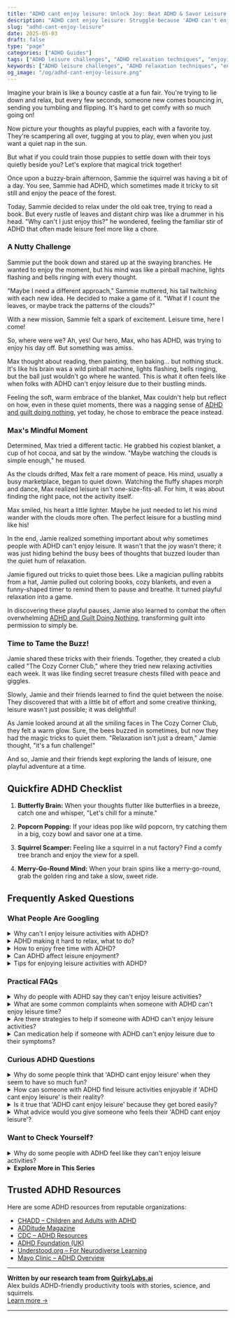 ```yaml
---
title: "ADHD cant enjoy leisure: Unlock Joy: Beat ADHD & Savor Leisure Time!"
description: "ADHD cant enjoy leisure: Struggle because 'ADHD can't enjoy leisure'? Dive into our cozy blog where we explore playful strategies to relax and feel understood. Find your calm!"
slug: "adhd-cant-enjoy-leisure"
date: 2025-05-03
draft: false
type: "page"
categories: ["ADHD Guides"]
tags: ["ADHD leisure challenges", "ADHD relaxation techniques", "enjoying leisure with ADHD", "ADHD and leisure activities", "managing ADHD distractions", "ADHD friendly leisure tips", "ADHD and enjoying downtime"]
keywords: ["ADHD leisure challenges", "ADHD relaxation techniques", "enjoying leisure with ADHD", "ADHD and leisure activities", "managing ADHD distractions", "ADHD friendly leisure tips", "ADHD and enjoying downtime"]
og_image: "/og/adhd-cant-enjoy-leisure.png"
---
```


Imagine your brain is like a bouncy castle at a fun fair. You're trying to lie down and relax, but every few seconds, someone new comes bouncing in, sending you tumbling and flipping. It's hard to get comfy with so much going on!

Now picture your thoughts as playful puppies, each with a favorite toy. They're scampering all over, tugging at you to play, even when you just want a quiet nap in the sun.

But what if you could train those puppies to settle down with their toys quietly beside you? Let's explore that magical trick together!

Once upon a buzzy-brain afternoon, Sammie the squirrel was having a bit of a day. You see, Sammie had ADHD, which sometimes made it tricky to sit still and enjoy the peace of the forest. 

Today, Sammie decided to relax under the old oak tree, trying to read a book. But every rustle of leaves and distant chirp was like a drummer in his head. "Why can't I just enjoy this?" he wondered, feeling the familiar stir of ADHD that often made leisure feel more like a chore.

### A Nutty Challenge

Sammie put the book down and stared up at the swaying branches. He wanted to enjoy the moment, but his mind was like a pinball machine, lights flashing and bells ringing with every thought.

"Maybe I need a different approach," Sammie muttered, his tail twitching with each new idea. He decided to make a game of it. "What if I count the leaves, or maybe track the patterns of the clouds?"

With a new mission, Sammie felt a spark of excitement. Leisure time, here I come!

So, where were we? Ah, yes! Our hero, Max, who has ADHD, was trying to enjoy his day off. But something was amiss.

Max thought about reading, then painting, then baking... but nothing stuck. It's like his brain was a wild pinball machine, lights flashing, bells ringing, but the ball just wouldn't go where he wanted. This is what it often feels like when folks with ADHD can't enjoy leisure due to their bustling minds.

Feeling the soft, warm embrace of the blanket, Max couldn't help but reflect on how, even in these quiet moments, there was a nagging sense of [ADHD and guilt doing nothing](/pages/adhd-and-guilt-doing-nothing/), yet today, he chose to embrace the peace instead.

### Max's Mindful Moment

Determined, Max tried a different tactic. He grabbed his coziest blanket, a cup of hot cocoa, and sat by the window. "Maybe watching the clouds is simple enough," he mused.

As the clouds drifted, Max felt a rare moment of peace. His mind, usually a busy marketplace, began to quiet down. Watching the fluffy shapes morph and dance, Max realized leisure isn't one-size-fits-all. For him, it was about finding the right pace, not the activity itself.

Max smiled, his heart a little lighter. Maybe he just needed to let his mind wander with the clouds more often. The perfect leisure for a bustling mind like his!

In the end, Jamie realized something important about why sometimes people with ADHD can't enjoy leisure. It wasn't that the joy wasn't there; it was just hiding behind the busy bees of thoughts that buzzed louder than the quiet hum of relaxation. 

Jamie figured out tricks to quiet those bees. Like a magician pulling rabbits from a hat, Jamie pulled out coloring books, cozy blankets, and even a funny-shaped timer to remind them to pause and breathe. It turned playful relaxation into a game.

In discovering these playful pauses, Jamie also learned to combat the often overwhelming [ADHD and Guilt Doing Nothing](/pages/adhd-and-guilt-doing-nothing/), transforming guilt into permission to simply be.

### Time to Tame the Buzz!

Jamie shared these tricks with their friends. Together, they created a club called "The Cozy Corner Club," where they tried new relaxing activities each week. It was like finding secret treasure chests filled with peace and giggles.

Slowly, Jamie and their friends learned to find the quiet between the noise. They discovered that with a little bit of effort and some creative thinking, leisure wasn't just possible; it was delightful!

As Jamie looked around at all the smiling faces in The Cozy Corner Club, they felt a warm glow. Sure, the bees buzzed in sometimes, but now they had the magic tricks to quiet them. "Relaxation isn't just a dream," Jamie thought, "it's a fun challenge!"

And so, Jamie and their friends kept exploring the lands of leisure, one playful adventure at a time.

## Quickfire ADHD Checklist

1. **Butterfly Brain:** When your thoughts flutter like butterflies in a breeze, catch one and whisper, "Let's chill for a minute."

2. **Popcorn Popping:** If your ideas pop like wild popcorn, try catching them in a big, cozy bowl and savor one at a time.

3. **Squirrel Scamper:** Feeling like a squirrel in a nut factory? Find a comfy tree branch and enjoy the view for a spell.

4. **Merry-Go-Round Mind:** When your brain spins like a merry-go-round, grab the golden ring and take a slow, sweet ride.

## Frequently Asked Questions



### What People Are Googling

<details><summary>Why can't I enjoy leisure activities with ADHD?</summary><p>It's really common to feel this way when you have ADHD, and you're not alone in this struggle. ADHD can make it hard to relax and engage in leisure activities because your brain might constantly seek stimulation or jump from one thought to another, making it tough to settle into and enjoy the moment. Plus, if you’re always thinking about what you "should" be doing instead, it can sap the joy right out of fun activities. Remember, it's okay to take time for yourself, and with some strategies like setting specific times for leisure or trying mindfulness techniques, you might find more enjoyment in those moments of relaxation.</p></details>
<details><summary>ADHD making it hard to relax, what to do?</summary><p>It's really common for those of us with ADHD to find it tricky to wind down and relax. Our minds are often buzzing with a lot of thoughts all at once! A helpful strategy might be to create a calming routine before bed or any quiet time. This could include activities like reading a book, listening to gentle music, or doing some light stretching. Remember, it's okay to take small steps and find what uniquely soothes your vibrant mind.</p></details>
<details><summary>How to enjoy free time with ADHD?</summary><p>Finding joy in your free time when you have ADHD can be a delightful adventure! Start by embracing activities that naturally spark your interest and curiosity, as your enthusiasm can help maintain focus and engagement. Consider mixing structured activities, like joining a club or class, with more spontaneous ones, such as a leisurely walk in nature or an impromptu art session, to keep things fresh and exciting. Remember, the best activities are those that make you feel good and help you recharge, so listen to your heart and follow what feels fun to you!</p></details>
<details><summary>Can ADHD affect leisure enjoyment?</summary><p>Absolutely, ADHD can indeed affect how one enjoys leisure activities, and it's perfectly normal if you find this happening to you. Due to differences in attention regulation, you might find it hard to stay engaged in activities that don't continuously stimulate your interest or provide immediate rewards. This could mean jumping from hobby to hobby or feeling restless even during downtime. Remember, it's okay to explore various activities until you find something that truly captivates you, and it's perfectly fine to have a unique way of enjoying your leisure time.</p></details>
<details><summary>Tips for enjoying leisure activities with ADHD?</summary><p>Absolutely, finding joy in leisure activities with ADHD can be wonderfully enriching! A great tip is to lean into activities that naturally keep your interest—anything that feels playful, engaging, or hands-on can be a perfect choice. It can also help to set gentle reminders or use timers to transition between activities if you tend to lose track of time. Most importantly, be kind to yourself and allow room for spontaneity and flexibility in how you spend your leisure time. Enjoy discovering what truly delights you!</p></details>



### Practical FAQs

<details><summary>Why do people with ADHD say they can't enjoy leisure activities?</summary><p>It's totally understandable why someone with ADHD might feel they can't enjoy leisure activities. Often, it's because they're experiencing what's called "paradoxical relaxation" – when the mind remains hyperactive even during downtime, making relaxation feel unproductive or anxiety-inducing. Additionally, choosing between various leisure activities might feel overwhelming due to difficulties with decision-making and prioritization. Remember, it's okay to take your time finding what truly brings you joy and relaxation, and it's perfectly fine if that looks a little different each day!</p></details>
<details><summary>What are some common complaints when someone with ADHD can't enjoy leisure time?</summary><p>Absolutely, it can be really frustrating when leisure time doesn’t feel relaxing. Many individuals with ADHD find that they can’t seem to "turn off" their brain, which keeps racing even during downtime. Others might struggle to choose one activity to focus on, feeling overwhelmed by the possibilities or losing interest quickly after starting something. It's also common to feel guilty for not being productive, which can take the joy out of moments meant for rest and recharge. Remember, you’re not alone in this, and it’s perfectly okay to seek strategies that help make your leisure time more enjoyable.</p></details>
<details><summary>Are there strategies to help if someone with ADHD can't enjoy leisure activities?</summary><p>Absolutely, there are some lovely strategies you can try to enhance your enjoyment of leisure activities! One helpful approach is to schedule your fun time just like you would an appointment. This can make it easier to start and stick to it. Also, consider breaking activities into smaller, manageable chunks to avoid feeling overwhelmed. Lastly, finding a buddy to share the activity with can make it more enjoyable and keep you engaged. Remember, it's all about finding what works uniquely for you and making it as cozy and joyful as possible.</p></details>
<details><summary>Can medication help if someone with ADHD can't enjoy leisure due to their symptoms?</summary><p>Absolutely, medication can be quite helpful for many people with ADHD who find their symptoms interfering with leisure time. Medications can enhance focus and reduce impulsivity and restlessness, making it easier to settle into and enjoy activities like reading, hobbies, or watching a movie. However, it's important to work closely with a healthcare provider to find the right medication and dosage, as everyone's needs and responses can differ. Remember, finding joy in leisure isn't just about managing symptoms; it's also about giving yourself permission to relax and engage in activities that make you happy.</p></details>



### Curious ADHD Questions

<details><summary>Why do some people think that 'ADHD cant enjoy leisure' when they seem to have so much fun?</summary><p>Ah, that's a great question! You see, when people say that those with ADHD can't enjoy leisure, they might be misunderstanding how ADHD affects engagement. People with ADHD often have intense passions and can really dive deep into activities they love, which actually looks like a lot of fun! However, the challenge often lies in initiating or switching between tasks, not in the ability to enjoy them. So, when you see someone with ADHD having a blast, it's because they're truly loving what they're doing in that moment!</p></details>
<details><summary>How can someone with ADHD find leisure activities enjoyable if 'ADHD cant enjoy leisure' is their reality?</summary><p>Finding enjoyment in leisure activities when you have ADHD can sometimes be challenging, but it's definitely possible! Remember that ADHD affects each person differently, so it's about finding what genuinely interests and engages you. Start by trying out various activities in small doses; this way, you can discover what captures your attention without feeling overwhelmed. Also, consider incorporating a bit of structure or a buddy system in your leisure time, as these can help you stay engaged and make the activity more enjoyable. Just like a cozy blanket on a chilly evening, the right activity can feel just perfect once you find your match.</p></details>
<details><summary>Is it true that 'ADHD cant enjoy leisure' because they get bored easily?</summary><p>Absolutely not! It's a common misconception that individuals with ADHD can't enjoy leisure activities due to boredom. In reality, many with ADHD have vibrant, diverse interests and can become deeply engaged in activities that truly capture their attention and imagination. The key is finding those passions and environments where they feel stimulated and interested, which can lead to hours of enjoyable and fulfilling leisure time. Remember, ADHD doesn't limit joy; it just might require a unique approach to finding what truly excites you!</p></details>
<details><summary>What advice would you give someone who feels their 'ADHD cant enjoy leisure'?</summary><p>It's really common for folks with ADHD to find that relaxing or enjoying leisure time isn't as straightforward as it seems. This can be due to things like feeling restless or guilty about not being 'productive', or finding it hard to choose and stick with an activity. One helpful approach is to start small—perhaps choose a leisure activity that's a bit structured or has short-term rewards, like crafting or playing a video game. Also, kindly remind yourself that rest and play are essential, not just for fun but for your overall well-being and productivity. You deserve time to enjoy and recharge!</p></details>



### Want to Check Yourself?

<details><summary>Why do some people with ADHD feel like they can't enjoy leisure activities?</summary><p>Absolutely, feeling like you can't fully enjoy leisure activities is a common experience for many with ADHD, and it's okay to feel this way. This often stems from difficulties with what's known as "emotional dysregulation," which can make feelings of relaxation or enjoyment a bit elusive. Also, the ever-present "ADHD guilt" about using time productively can make sitting still and simply enjoying the moment feel quite challenging. Remember, it's completely valid to feel this way, and finding small, enjoyable activities that feel engaging and rewarding can be a lovely way to ease into more leisure time.</p></details>

<script type="application/ld+json">
{
  "@context": "https://schema.org",
  "@type": "FAQPage",
  "mainEntity": [
    {
      "@type": "Question",
      "name": "Why can't I enjoy leisure activities with ADHD?",
      "acceptedAnswer": {
        "@type": "Answer",
        "text": "It's really common to feel this way when you have ADHD, and you're not alone in this struggle. ADHD can make it hard to relax and engage in leisure activities because your brain might constantly seek stimulation or jump from one thought to another, making it tough to settle into and enjoy the moment. Plus, if you\u2019re always thinking about what you \"should\" be doing instead, it can sap the joy right out of fun activities. Remember, it's okay to take time for yourself, and with some strategies like setting specific times for leisure or trying mindfulness techniques, you might find more enjoyment in those moments of relaxation."
      }
    },
    {
      "@type": "Question",
      "name": "ADHD making it hard to relax, what to do?",
      "acceptedAnswer": {
        "@type": "Answer",
        "text": "It's really common for those of us with ADHD to find it tricky to wind down and relax. Our minds are often buzzing with a lot of thoughts all at once! A helpful strategy might be to create a calming routine before bed or any quiet time. This could include activities like reading a book, listening to gentle music, or doing some light stretching. Remember, it's okay to take small steps and find what uniquely soothes your vibrant mind."
      }
    },
    {
      "@type": "Question",
      "name": "How to enjoy free time with ADHD?",
      "acceptedAnswer": {
        "@type": "Answer",
        "text": "Finding joy in your free time when you have ADHD can be a delightful adventure! Start by embracing activities that naturally spark your interest and curiosity, as your enthusiasm can help maintain focus and engagement. Consider mixing structured activities, like joining a club or class, with more spontaneous ones, such as a leisurely walk in nature or an impromptu art session, to keep things fresh and exciting. Remember, the best activities are those that make you feel good and help you recharge, so listen to your heart and follow what feels fun to you!"
      }
    },
    {
      "@type": "Question",
      "name": "Can ADHD affect leisure enjoyment?",
      "acceptedAnswer": {
        "@type": "Answer",
        "text": "Absolutely, ADHD can indeed affect how one enjoys leisure activities, and it's perfectly normal if you find this happening to you. Due to differences in attention regulation, you might find it hard to stay engaged in activities that don't continuously stimulate your interest or provide immediate rewards. This could mean jumping from hobby to hobby or feeling restless even during downtime. Remember, it's okay to explore various activities until you find something that truly captivates you, and it's perfectly fine to have a unique way of enjoying your leisure time."
      }
    },
    {
      "@type": "Question",
      "name": "Tips for enjoying leisure activities with ADHD?",
      "acceptedAnswer": {
        "@type": "Answer",
        "text": "Absolutely, finding joy in leisure activities with ADHD can be wonderfully enriching! A great tip is to lean into activities that naturally keep your interest\u2014anything that feels playful, engaging, or hands-on can be a perfect choice. It can also help to set gentle reminders or use timers to transition between activities if you tend to lose track of time. Most importantly, be kind to yourself and allow room for spontaneity and flexibility in how you spend your leisure time. Enjoy discovering what truly delights you!"
      }
    }
  ]
}
</script>
<script type="application/ld+json">
{
  "@context": "https://schema.org",
  "@type": "Article",
  "author": {
    "@type": "Person",
    "name": "QuirkyLabs",
    "url": "https://quirkylabs.ai/about"
  },
  "headline": "ADHD cant enjoy leisure: \"Unlock Joy: Beat ADHD & Savor Leisure Time!\"",
  "mainEntityOfPage": "https://blog.quirkylabs.ai/pages/adhd-cant-enjoy-leisure/",
  "datePublished": "2025-05-03"
}
</script>
<script type="application/ld+json">
{
  "@context": "https://schema.org",
  "@type": "BreadcrumbList",
  "itemListElement": [
    {
      "@type": "ListItem",
      "position": 1,
      "name": "Home",
      "item": "https://quirkylabs.ai/"
    },
    {
      "@type": "ListItem",
      "position": 2,
      "name": "Blog",
      "item": "https://blog.quirkylabs.ai/"
    },
    {
      "@type": "ListItem",
      "position": 3,
      "name": "ADHD cant enjoy leisure: \"Unlock Joy: Beat ADHD & Savor Leisure Time!\"",
      "item": "https://blog.quirkylabs.ai/pages/adhd-cant-enjoy-leisure/"
    }
  ]
}
</script>

<details>
<summary><strong>Explore More in This Series</strong></summary>

- [Adhd Fear Of Stopping](/pages/adhd-fear-of-stopping/)
- [Adhd Cant Sit Still](/pages/adhd-cant-sit-still/)
- [Adhd Hustle Burnout](/pages/adhd-hustle-burnout/)
- [Adhd Struggles With Balance](/pages/adhd-struggles-with-balance/)
- [Adhd Wired But Tired](/pages/adhd-wired-but-tired/)
- [Adhd Productivity Shame](/pages/adhd-productivity-shame/)
- [Adhd Grind Or Collapse](/pages/adhd-grind-or-collapse/)
- [Adhd Breaks Trigger Panic](/pages/adhd-breaks-trigger-panic/)
</details>



## Trusted ADHD Resources

Here are some ADHD resources from reputable organizations:

- [CHADD – Children and Adults with ADHD](https://chadd.org)
- [ADDitude Magazine](https://www.additudemag.com)
- [CDC – ADHD Resources](https://www.cdc.gov/ncbddd/adhd)
- [ADHD Foundation (UK)](https://www.adhdfoundation.org.uk)
- [Understood.org – For Neurodiverse Learning](https://www.understood.org)
- [Mayo Clinic – ADHD Overview](https://www.mayoclinic.org/diseases-conditions/adhd)


---

**Written by our research team from [QuirkyLabs.ai](https://quirkylabs.ai)**  
Alex builds ADHD-friendly productivity tools with stories, science, and squirrels.  
[Learn more →](https://quirkylabs.ai)

---